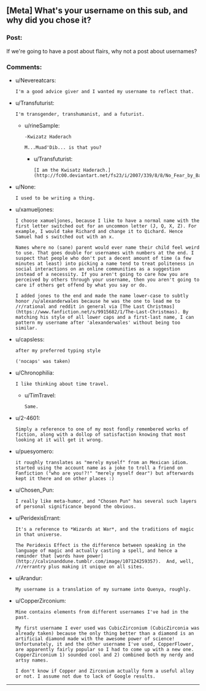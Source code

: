 ## [Meta] What's your username on this sub, and why did you chose it?

### Post:

If we're going to have a post about flairs, why not a post about usernames?

### Comments:

- u/Nevereatcars:
  ```
  I'm a good advice giver and I wanted my username to reflect that.
  ```

- u/Transfuturist:
  ```
  I'm transgender, transhumanist, and a futurist.
  ```

  - u/rineSample:
    ```
    -Kwizatz Haderach

    M...Muad'Dib... is that you?
    ```

    - u/Transfuturist:
      ```
      [I am the Kwisatz Haderach.](http://fc00.deviantart.net/fs23/i/2007/339/8/8/No_Fear_by_BadAlki.jpg)
      ```

- u/None:
  ```
  I used to be writing a thing.
  ```

- u/xamueljones:
  ```
  I choose xamueljones, because I like to have a normal name with the first letter switched out for an uncommon letter (J, Q, X, Z). For example, I would take Richard and change it to Qichard. Hence Samuel had s switched out with an x.

  Names where no (sane) parent would ever name their child feel weird to use. That goes double for usernames with numbers at the end. I suspect that people who don't put a decent amount of time (a few minutes at least) into picking a name tend to treat politeness in social interactions on an online communities as a suggestion instead of a necessity. If you aren't going to care how you are perceived by others through your username, then you aren't going to care if others get offend by what you say or do.

  I added jones to the end and made the name lower-case to subtly honor /u/alexanderwales because he was the one to lead me to /r/rational and reddit in general via [The Last Christmas](https://www.fanfiction.net/s/9915682/1/The-Last-Christmas). By matching his style of all lower caps and a first-last name, I can pattern my username after 'alexanderwales' without being too similar.
  ```

- u/capsless:
  ```
  after my preferred typing style

  ('nocaps' was taken)
  ```

- u/Chronophilia:
  ```
  I like thinking about time travel.
  ```

  - u/TimTravel:
    ```
    Same.
    ```

- u/2-4601:
  ```
  Simply a reference to one of my most fondly remembered works of fiction, along with a dollop of satisfaction knowing that most looking at it will get it wrong.
  ```

- u/puesyomero:
  ```
  it roughly translates as "merely myself" from an Mexican idiom. started using the account name as a joke to troll a friend on Fanfiction ("who are you!?!" "merely myself dear") but afterwards kept it there and on other places :)
  ```

- u/Chosen_Pun:
  ```
  I really like meta-humor, and "Chosen Pun" has several such layers of personal significance beyond the obvious.
  ```

- u/PeridexisErrant:
  ```
  It's a reference to *Wizards at War*, and the traditions of magic in that universe.

  The Peridexis Effect is the difference between speaking in the language of magic and actually casting a spell, and hence a reminder that [words have power](http://calvinanddune.tumblr.com/image/107124259357).  And, well, /r/errantry plus making it unique on all sites.
  ```

- u/Arandur:
  ```
  My username is a translation of my surname into Quenya, roughly.
  ```

- u/CopperZirconium:
  ```
  Mine contains elements from different usernames I've had in the past. 

  My first username I ever used was CubicZirconium (CubicZirconia was already taken) because the only thing better than a diamond is an artificial diamond made with the awesome power of science! Unfortunately, it and the other username I've used, CopperFlower, are apparently fairly popular so I had to come up with a new one. CopperZirconium 1) sounded cool and 2) combined both my nerdy and artsy names. 

  I don't know if Copper and Zirconium actually form a useful alloy or not. I assume not due to lack of Google results.
  ```

---


